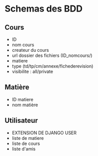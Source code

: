 # Schemas des BDD

## Cours

* ID <Primary key>
* nom cours
* createur du cours <Foreign key User>
* url dossier des fichiers (ID_nomcours/)
* matiere <Foreign key Matiere>
* type (td/tp/cm/annexe/fichederevision)
* visibilite : all/private

## Matière

* ID matiere <Primary key>
* nom matière <Unique>

## Utilisateur

* EXTENSION DE DJANGO USER
* liste de matiere
* liste de cours
* liste d'amis
